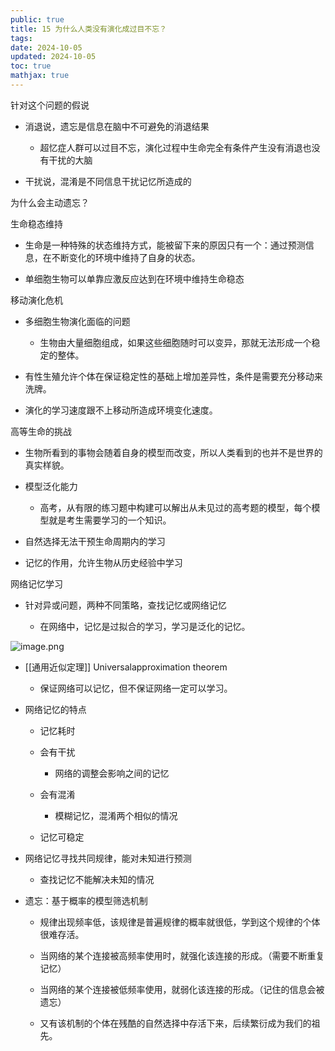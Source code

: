 ```yaml
---
public: true
title: 15 为什么人类没有演化成过目不忘？
tags:
date: 2024-10-05
updated: 2024-10-05
toc: true
mathjax: true
---
```




针对这个问题的假说

  + 消退说，遗忘是信息在脑中不可避免的消退结果

    + 超忆症人群可以过目不忘，演化过程中生命完全有条件产生没有消退也没有干扰的大脑

  + 干扰说，混淆是不同信息干扰记忆所造成的

为什么会主动遗忘？

生命稳态维持

  + 生命是一种特殊的状态维持方式，能被留下来的原因只有一个：通过预测信息，在不断变化的环境中维持了自身的状态。

  + 单细胞生物可以单靠应激反应达到在环境中维持生命稳态

移动演化危机

  + 多细胞生物演化面临的问题

    + 生物由大量细胞组成，如果这些细胞随时可以变异，那就无法形成一个稳定的整体。

  + 有性生殖允许个体在保证稳定性的基础上增加差异性，条件是需要充分移动来洗牌。

  + 演化的学习速度跟不上移动所造成环境变化速度。

高等生命的挑战

  + 生物所看到的事物会随着自身的模型而改变，所以人类看到的也并不是世界的真实样貌。

  + 模型泛化能力

    + 高考，从有限的练习题中构建可以解出从未见过的高考题的模型，每个模型就是考生需要学习的一个知识。

  + 自然选择无法干预生命周期内的学习

  + 记忆的作用，允许生物从历史经验中学习

网络记忆学习

  + 针对异或问题，两种不同策略，查找记忆或网络记忆

    + 在网络中，记忆是过拟合的学习，学习是泛化的记忆。

![image.png](/assets/image_1696863057167_0.png)

  + [[通用近似定理]] Universalapproximation theorem

    + 保证网络可以记忆，但不保证网络一定可以学习。

  + 网络记忆的特点

    + 记忆耗时

    + 会有干扰

      + 网络的调整会影响之间的记忆

    + 会有混淆

      + 模糊记忆，混淆两个相似的情况

    + 记忆可稳定

  + 网络记忆寻找共同规律，能对未知进行预测

    + 查找记忆不能解决未知的情况

  + 遗忘：基于概率的模型筛选机制

    + 规律出现频率低，该规律是普遍规律的概率就很低，学到这个规律的个体很难存活。

    + 当网络的某个连接被高频率使用时，就强化该连接的形成。（需要不断重复记忆）

    + 当网络的某个连接被低频率使用，就弱化该连接的形成。（记住的信息会被遗忘）

    + 又有该机制的个体在残酷的自然选择中存活下来，后续繁衍成为我们的祖先。


